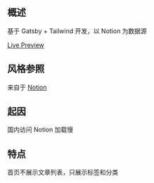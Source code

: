 ## 概述

基于 Gatsby + Tailwind 开发，以 Notion 为数据源

[Live Preview](https://www.laijunjie.com)

## 风格参照

来自于 [Notion](https://www.notion.so/)

## 起因

国内访问 Notion 加载慢

## 特点

首页不展示文章列表，只展示标签和分类
